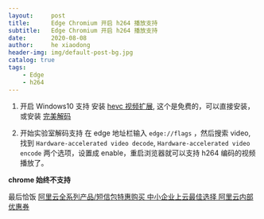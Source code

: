 ```yaml
---
layout:     post
title:      Edge Chromium 开启 h264 播放支持
subtitle:   Edge Chromium 开启 h264 播放支持
date:       2020-08-08
author:     he xiaodong
header-img: img/default-post-bg.jpg
catalog: true
tags:
    - Edge
    - h264
---
```


1. 开启 Windows10 支持
安装 [hevc 视频扩展](https://www.microsoft.com/zh-cn/p/hevc-video-extensions-from-device-manufacturer/9n4wgh0z6vhq), 这个是免费的，可以直接安装，或安装 [完美解码](https://jm.wmzhe.com/)

2. 开始实验室解码支持
在 edge 地址栏输入 `edge://flags` ，然后搜索 video, 找到 `Hardware-accelerated video decode`, `Hardware-accelerated video encode` 两个选项，设置成 enable，重启浏览器就可以支持 h264 编码的视频播放了。

**chrome 始终不支持**


最后恰饭 [阿里云全系列产品/短信包特惠购买 中小企业上云最佳选择 阿里云内部优惠券](https://www.aliyun.com/minisite/goods?userCode=0amqgcs9)